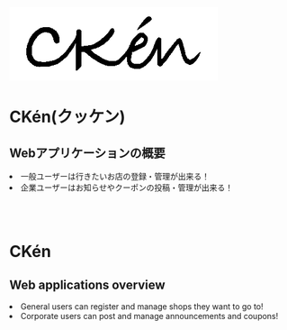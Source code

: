 <!-- ![logo](https://user-images.githubusercontent.com/57512994/74941951-45d8ec00-5437-11ea-8740-59fde1133b70.png) -->
<!-- <img src="public/img/logo.png"> -->

<div class="center-img">
  <img src="public/img/logo.png">
</div>

<h1>CKén(クッケン)</h1>
<h2>Webアプリケーションの概要</h2>
<li>一般ユーザーは行きたいお店の登録・管理が出来る！</li>
<li>企業ユーザーはお知らせやクーポンの投稿・管理が出来る！</li>

<br><br>

<h1>CKén</h1>
<h2>Web applications overview</h2>
<li>General users can register and manage shops they want to go to!</li>
<li>Corporate users can post and manage announcements and coupons!</li>
